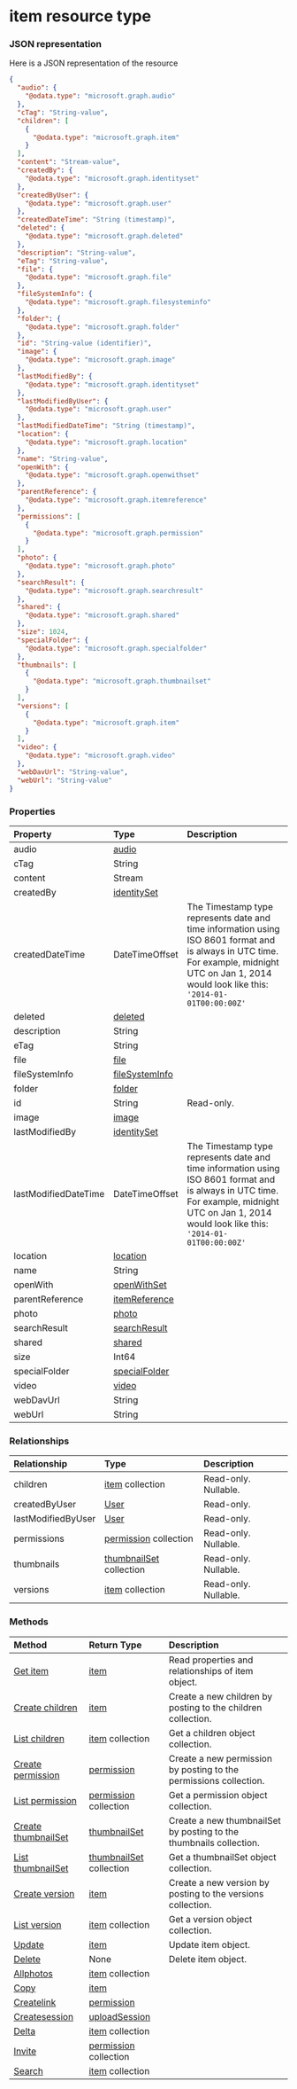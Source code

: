 # item resource type



### JSON representation

Here is a JSON representation of the resource

<!-- {
  "blockType": "resource",
  "optionalProperties": [
    "children",
    "createdByUser",
    "lastModifiedByUser",
    "permissions",
    "thumbnails",
    "versions"
  ],
  "@odata.type": "microsoft.graph.item"
}-->

```json
{
  "audio": {
    "@odata.type": "microsoft.graph.audio"
  },
  "cTag": "String-value",
  "children": [
    {
      "@odata.type": "microsoft.graph.item"
    }
  ],
  "content": "Stream-value",
  "createdBy": {
    "@odata.type": "microsoft.graph.identityset"
  },
  "createdByUser": {
    "@odata.type": "microsoft.graph.user"
  },
  "createdDateTime": "String (timestamp)",
  "deleted": {
    "@odata.type": "microsoft.graph.deleted"
  },
  "description": "String-value",
  "eTag": "String-value",
  "file": {
    "@odata.type": "microsoft.graph.file"
  },
  "fileSystemInfo": {
    "@odata.type": "microsoft.graph.filesysteminfo"
  },
  "folder": {
    "@odata.type": "microsoft.graph.folder"
  },
  "id": "String-value (identifier)",
  "image": {
    "@odata.type": "microsoft.graph.image"
  },
  "lastModifiedBy": {
    "@odata.type": "microsoft.graph.identityset"
  },
  "lastModifiedByUser": {
    "@odata.type": "microsoft.graph.user"
  },
  "lastModifiedDateTime": "String (timestamp)",
  "location": {
    "@odata.type": "microsoft.graph.location"
  },
  "name": "String-value",
  "openWith": {
    "@odata.type": "microsoft.graph.openwithset"
  },
  "parentReference": {
    "@odata.type": "microsoft.graph.itemreference"
  },
  "permissions": [
    {
      "@odata.type": "microsoft.graph.permission"
    }
  ],
  "photo": {
    "@odata.type": "microsoft.graph.photo"
  },
  "searchResult": {
    "@odata.type": "microsoft.graph.searchresult"
  },
  "shared": {
    "@odata.type": "microsoft.graph.shared"
  },
  "size": 1024,
  "specialFolder": {
    "@odata.type": "microsoft.graph.specialfolder"
  },
  "thumbnails": [
    {
      "@odata.type": "microsoft.graph.thumbnailset"
    }
  ],
  "versions": [
    {
      "@odata.type": "microsoft.graph.item"
    }
  ],
  "video": {
    "@odata.type": "microsoft.graph.video"
  },
  "webDavUrl": "String-value",
  "webUrl": "String-value"
}

```
### Properties
| Property	   | Type	|Description|
|:---------------|:--------|:----------|
|audio|[audio](audio.md)||
|cTag|String||
|content|Stream||
|createdBy|[identitySet](identityset.md)||
|createdDateTime|DateTimeOffset|The Timestamp type represents date and time information using ISO 8601 format and is always in UTC time. For example, midnight UTC on Jan 1, 2014 would look like this: `'2014-01-01T00:00:00Z'`|
|deleted|[deleted](deleted.md)||
|description|String||
|eTag|String||
|file|[file](file.md)||
|fileSystemInfo|[fileSystemInfo](filesysteminfo.md)||
|folder|[folder](folder.md)||
|id|String| Read-only.|
|image|[image](image.md)||
|lastModifiedBy|[identitySet](identityset.md)||
|lastModifiedDateTime|DateTimeOffset|The Timestamp type represents date and time information using ISO 8601 format and is always in UTC time. For example, midnight UTC on Jan 1, 2014 would look like this: `'2014-01-01T00:00:00Z'`|
|location|[location](location.md)||
|name|String||
|openWith|[openWithSet](openwithset.md)||
|parentReference|[itemReference](itemreference.md)||
|photo|[photo](photo.md)||
|searchResult|[searchResult](searchresult.md)||
|shared|[shared](shared.md)||
|size|Int64||
|specialFolder|[specialFolder](specialfolder.md)||
|video|[video](video.md)||
|webDavUrl|String||
|webUrl|String||

### Relationships
| Relationship | Type	|Description|
|:---------------|:--------|:----------|
|children|[item](item.md) collection| Read-only. Nullable.|
|createdByUser|[User](user.md)| Read-only.|
|lastModifiedByUser|[User](user.md)| Read-only.|
|permissions|[permission](permission.md) collection| Read-only. Nullable.|
|thumbnails|[thumbnailSet](thumbnailset.md) collection| Read-only. Nullable.|
|versions|[item](item.md) collection| Read-only. Nullable.|

### Methods

| Method		   | Return Type	|Description|
|:---------------|:--------|:----------|
|[Get item](../api/item_get.md) | [item](item.md) |Read properties and relationships of item object.|
|[Create children](../api/item_post_children.md) |[item](item.md)| Create a new children by posting to the children collection.|
|[List children](../api/item_list_children.md) |[item](item.md) collection| Get a children object collection.|
|[Create permission](../api/item_post_permissions.md) |[permission](permission.md)| Create a new permission by posting to the permissions collection.|
|[List permission](../api/item_list_permissions.md) |[permission](permission.md) collection| Get a permission object collection.|
|[Create thumbnailSet](../api/item_post_thumbnails.md) |[thumbnailSet](thumbnailset.md)| Create a new thumbnailSet by posting to the thumbnails collection.|
|[List thumbnailSet](../api/item_list_thumbnails.md) |[thumbnailSet](thumbnailset.md) collection| Get a thumbnailSet object collection.|
|[Create version](../api/item_post_versions.md) |[item](item.md)| Create a new version by posting to the versions collection.|
|[List version](../api/item_list_versions.md) |[item](item.md) collection| Get a version object collection.|
|[Update](../api/item_update.md) | [item](item.md)	|Update item object. |
|[Delete](../api/item_delete.md) | None |Delete item object. |
|[Allphotos](../api/item_allphotos.md)|[item](item.md) collection||
|[Copy](../api/item_copy.md)|[item](item.md)||
|[Createlink](../api/item_createlink.md)|[permission](permission.md)||
|[Createsession](../api/item_createsession.md)|[uploadSession](uploadsession.md)||
|[Delta](../api/item_delta.md)|[item](item.md) collection||
|[Invite](../api/item_invite.md)|[permission](permission.md) collection||
|[Search](../api/item_search.md)|[item](item.md) collection||

<!-- uuid: 7b985f1a-e3d9-4a53-962f-8cb3eb5ec020
2015-10-25 14:25:33 UTC -->
<!-- {
  "type": "#page.annotation",
  "description": "item resource",
  "keywords": "",
  "section": "documentation",
  "tocPath": ""
}-->